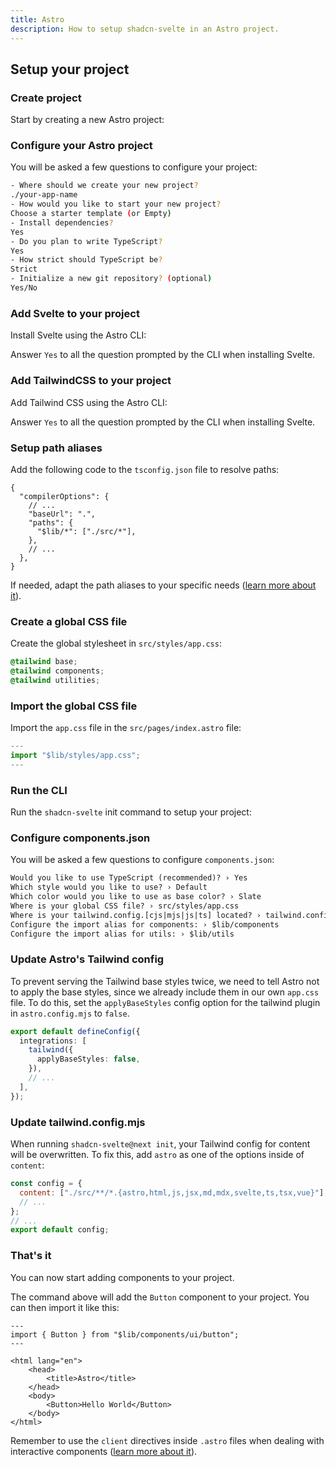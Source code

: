 ```yaml
---
title: Astro
description: How to setup shadcn-svelte in an Astro project.
---
```


<script>
  import { Alert, AlertDescription } from "$lib/registry/new-york/ui/alert";
  import { Steps, Callout, PMCreate, PMExecute, PMInstall, PMAddComp } from "$lib/components/docs";
</script>

## Setup your project

<Steps>

### Create project

Start by creating a new Astro project:

<PMCreate command="astro@next" />

### Configure your Astro project

You will be asked a few questions to configure your project:

```bash
- Where should we create your new project?
./your-app-name
- How would you like to start your new project?
Choose a starter template (or Empty)
- Install dependencies?
Yes
- Do you plan to write TypeScript?
Yes
- How strict should TypeScript be?
Strict
- Initialize a new git repository? (optional)
Yes/No
```

### Add Svelte to your project

Install Svelte using the Astro CLI:

<PMExecute command="astro add svelte" />

<Callout className="mt-4">

Answer `Yes` to all the question prompted by the CLI when installing Svelte.

</Callout>

### Add TailwindCSS to your project

Add Tailwind CSS using the Astro CLI:

<PMExecute command="astro add tailwind" />

<Callout className="mt-4">

Answer `Yes` to all the question prompted by the CLI when installing Svelte.

</Callout>

### Setup path aliases

Add the following code to the `tsconfig.json` file to resolve paths:

```jsonc title="tsconfig.json" {2-9} showLineNumbers
{
  "compilerOptions": {
    // ...
    "baseUrl": ".",
    "paths": {
      "$lib/*": ["./src/*"],
    },
    // ...
  },
}
```

<Callout className="mt-4">

If needed, adapt the path aliases to your specific needs ([learn more about it](https://docs.astro.build/en/guides/aliases/)).

</Callout>

### Create a global CSS file

Create the global stylesheet in `src/styles/app.css`:

```css title="src/styles/app.css" showLineNumbers
@tailwind base;
@tailwind components;
@tailwind utilities;
```

### Import the global CSS file

Import the `app.css` file in the `src/pages/index.astro` file:

```ts title="src/pages/index.astro" {2} showLineNumbers
---
import "$lib/styles/app.css";
---
```

### Run the CLI

Run the `shadcn-svelte` init command to setup your project:

<PMExecute command="shadcn-svelte@next init" />

### Configure components.json

You will be asked a few questions to configure `components.json`:

```txt showLineNumbers
Would you like to use TypeScript (recommended)? › Yes
Which style would you like to use? › Default
Which color would you like to use as base color? › Slate
Where is your global CSS file? › src/styles/app.css
Where is your tailwind.config.[cjs|mjs|js|ts] located? › tailwind.config.mjs
Configure the import alias for components: › $lib/components
Configure the import alias for utils: › $lib/utils
```

### Update Astro's Tailwind config

To prevent serving the Tailwind base styles twice, we need to tell Astro not to apply the base styles, since we already include them in our own `app.css` file. To do this, set the `applyBaseStyles` config option for the tailwind plugin in `astro.config.mjs` to `false`.

```ts title="astro.config.mjs" {3-5} showLineNumbers
export default defineConfig({
  integrations: [
    tailwind({
      applyBaseStyles: false,
    }),
    // ...
  ],
});
```

### Update tailwind.config.mjs

When running `shadcn-svelte@next init`, your Tailwind config for content will be overwritten. To fix this, add `astro` as one of the options inside of `content`:

```js title="tailwind.config.mjs" {1-4} showLineNumbers
const config = {
  content: ["./src/**/*.{astro,html,js,jsx,md,mdx,svelte,ts,tsx,vue}"],
  // ...
};
// ...
export default config;
```

### That's it

You can now start adding components to your project.

<PMAddComp name="button" />

The command above will add the `Button` component to your project. You can then import it like this:

```astro title="index.astro" {2,10} showLineNumbers
---
import { Button } from "$lib/components/ui/button";
---

<html lang="en">
	<head>
		<title>Astro</title>
	</head>
	<body>
		<Button>Hello World</Button>
	</body>
</html>
```

<Callout className="mt-4">

Remember to use the `client` directives inside `.astro` files when dealing with interactive components ([learn more about it](https://docs.astro.build/en/reference/directives-reference/#client-directives)).

</Callout>

</Steps>
